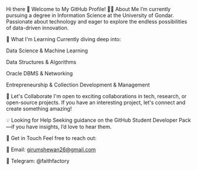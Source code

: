 Hi there 👋 Welcome to My GitHub Profile!
🧑‍🎓 About Me
I’m currently pursuing a degree in Information Science at the University of Gondar. Passionate about technology and eager to explore the endless possibilities of data-driven innovation.

🚀 What I'm Learning
Currently diving deep into:

Data Science & Machine Learning

Data Structures & Algorithms

Oracle DBMS & Networking

Entrepreneurship & Collection Development & Management

🤝 Let's Collaborate
I'm open to exciting collaborations in tech, research, or open-source projects. If you have an interesting project, let's connect and create something amazing!

💡 Looking for Help
Seeking guidance on the GitHub Student Developer Pack—if you have insights, I’d love to hear them.

📩 Get in Touch
Feel free to reach out:

📧 Email: girumshewan26@gmail.com

📱 Telegram: @faithfactory
